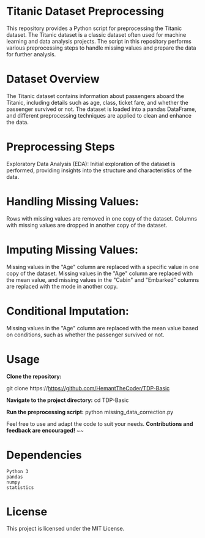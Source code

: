 # Titanic Dataset Preprocessing
This repository provides a Python script for preprocessing the Titanic dataset. The Titanic dataset is a classic dataset often used for machine learning and data analysis projects. The script in this repository performs various preprocessing steps to handle missing values and prepare the data for further analysis.

# Dataset Overview
The Titanic dataset contains information about passengers aboard the Titanic, including details such as age, class, ticket fare, and whether the passenger survived or not. The dataset is loaded into a pandas DataFrame, and different preprocessing techniques are applied to clean and enhance the data.

# Preprocessing Steps
Exploratory Data Analysis (EDA): Initial exploration of the dataset is performed, providing insights into the structure and characteristics of the data.

# Handling Missing Values:

Rows with missing values are removed in one copy of the dataset.
Columns with missing values are dropped in another copy of the dataset.

# Imputing Missing Values:

Missing values in the "Age" column are replaced with a specific value in one copy of the dataset.
Missing values in the "Age" column are replaced with the mean value, and missing values in the "Cabin" and "Embarked" columns are replaced with the mode in another copy.

# Conditional Imputation:
Missing values in the "Age" column are replaced with the mean value based on conditions, such as whether the passenger survived or not.

# Usage

**Clone the repository:**

git clone https://https://github.com/HemantTheCoder/TDP-Basic

**Navigate to the project directory:**
cd TDP-Basic

**Run the preprocessing script:**
python missing_data_correction.py

Feel free to use and adapt the code to suit your needs. 
**Contributions and feedback are encouraged!**
~~
# Dependencies
    Python 3
    pandas
    numpy
    statistics

# License
This project is licensed under the MIT License.
